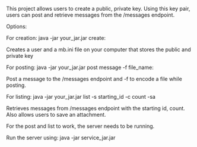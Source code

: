 This project allows users to create a public, private key. Using this key pair, users can post and retrieve messages from the /messages endpoint. 

Options:

For creation:
java -jar your_jar.jar create:

Creates a user and a mb.ini file on your computer that stores the public and private key

For posting:
java -jar your_jar.jar post message -f file_name:

Post a message to the /messages endpoint and -f to encode a file while posting. 

For listing:
java -jar your_jar.jar list -s starting_id -c count -sa

Retrieves messages from /messages endpoint with the starting id, count. Also allows users to save an attachment. 

For the post and list to work, the server needs to be running. 

Run the server using:
java -jar service_jar.jar 
